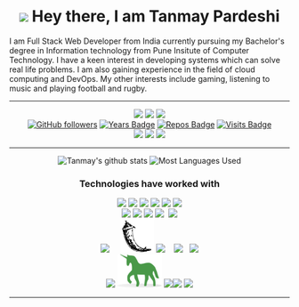 <h1 align="center">
    <img src="https://media.giphy.com/media/hvRJCLFzcasrR4ia7z/giphy.gif" width="25px"> Hey there, I am Tanmay Pardeshi 
</h1>

I am Full Stack Web Developer from India currently pursuing my Bachelor's degree in Information technology from Pune Insitute of Computer Technology.
I have a keen interest in developing systems which can solve real life problems. I am also gaining experience in the field of cloud computing and DevOps.
My other interests include gaming, listening to music and playing football
and rugby.

<hr>

<div align="center">

[<img src = "https://img.shields.io/badge/Resume%20-%23326ce5.svg?&style=for-the-badge&logo=microsoft-word&logoColor=white">](https://drive.google.com/file/d/1tG71p-LDzplEKvdLFeMZzSBCSfnT_b28/view?usp=sharing)
[<img src="https://img.shields.io/badge/linkedin-%230077B5.svg?&style=for-the-badge&logo=linkedin&logoColor=white" />](https://www.linkedin.com/in/tanmaypardeshi) 
[<img src="https://img.shields.io/badge/-tanmaypardeshi-c14438?style=for-the-badge&logo=Gmail&logoColor=white"/>](mailto:tanmaypardeshi@gmail.com) 
<br>
[![GitHub followers](https://img.shields.io/github/followers/tanmaypardeshi?label=Followers&style=for-the-badge)](https://github.com/tanmaypardeshi?tab=followers)
[![Years Badge](https://badges.pufler.dev/years/tanmaypardeshi?style=for-the-badge)](https://github.com/tanmaypardeshi) 
[![Repos Badge](https://badges.pufler.dev/repos/tanmaypardeshi?style=for-the-badge)](https://github.com/tanmaypardeshi) 
[![Visits Badge](https://badges.pufler.dev/visits/tanmaypardeshi/tanmaypardeshi?style=for-the-badge)](https://github.com/tanmaypardeshi)
<br>
<img src="https://img.shields.io/badge/ubuntu%2020-acer%20nitro%205-%230078D6.svg?&style=for-the-badge&logo=ubuntu&logoColor=white" />
<img src="https://img.shields.io/badge/intel-core%20i7%207700HQ-%230071C5.svg?&style=for-the-badge&logo=intel&logoColor=white" />
<img src="https://img.shields.io/badge/nvidia-gtx1050ti-%2376B900.svg?&style=for-the-badge&logo=nvidia&logoColor=white" />
<hr>

![Tanmay's github stats](https://github-readme-stats.vercel.app/api?username=tanmaypardeshi&theme=dracula&count_private=true&show_icons=true&include_all_commits=true)
![Most Languages Used](https://github-readme-stats.vercel.app/api/top-langs/?username=tanmaypardeshi&theme=dracula&layout=compact)

<h3 align="center">Technologies have worked with</h3>
<p align="center">
<img src="https://img.icons8.com/color/65/000000/c-programming.png"/> <img src="https://img.icons8.com/color/65/000000/c-plus-plus-logo.png"/> <img src="https://img.icons8.com/color/65/000000/java-coffee-cup-logo.png"/> <img src="https://img.icons8.com/color/65/000000/python.png"/> <img src="https://img.icons8.com/color/65/000000/javascript.png"/> <img src="https://img.icons8.com/ios-filled/65/000000/console.png"/>
<br>
<img src="https://img.icons8.com/color/65/000000/html-5.png"/> <img src="https://img.icons8.com/color/65/000000/css3.png"/> <img src="https://img.icons8.com/color/65/000000/bootstrap.png"/>  <img src="https://img.icons8.com/ios-filled/50/000000/jquery.png"/> &nbsp;<img src="https://img.icons8.com/ultraviolet/55/000000/react.png"/> 
<br/>
<img src="https://img.icons8.com/color/80/000000/django.png"/>&nbsp;&nbsp;&nbsp;&nbsp;&nbsp;<img src="./flask.png" height="60px" width="60px"> <img src="https://img.icons8.com/color/80/000000/nodejs.png"/>&nbsp;&nbsp;&nbsp; <img src="https://img.icons8.com/ios/80/000000/mysql-logo.png"/> &nbsp; <img src="https://img.icons8.com/color/70/000000/mongodb.png"/>
<br>
<img src="https://img.icons8.com/color/65/000000/nginx.png"/> <img src="./gunicorn.png" height="60px" width="80px"> <img src="https://img.icons8.com/color/65/000000/git.png"/><img src="https://img.icons8.com/windows/65/000000/github.png"/>&nbsp;<img src="https://img.icons8.com/color/65/000000/markdown.png"/>
</p>
<hr>
